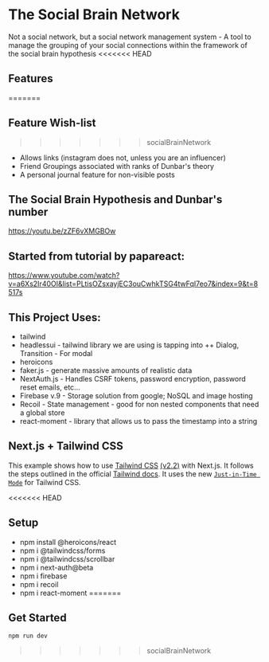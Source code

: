 # The Social Brain Network
Not a social network, but a social network management system
	- A tool to manage the grouping of your social connections within the framework of the social brain hypothesis
<<<<<<< HEAD
## Features
=======
## Feature Wish-list
>>>>>>> socialBrainNetwork
- Allows links (instagram does not, unless you are an influencer)
- Friend Groupings associated with ranks of Dunbar's theory
- A personal journal feature for non-visible posts

## The Social Brain Hypothesis and Dunbar's number
https://youtu.be/zZF6vXMGBOw
## Started from tutorial by papareact:
https://www.youtube.com/watch?v=a6Xs2Ir40OI&list=PLtisOZsxayjEC3ouCwhkTSG4twFqI7eo7&index=9&t=8517s

## This Project Uses:
+ tailwind
+ headlessui - tailwind library we are using is tapping into
    ++ Dialog, Transition - For modal
+ heroicons
+ faker.js - generate massive amounts of realistic data
+ NextAuth.js - Handles CSRF tokens, password encryption, password reset emails, etc...
+ Firebase v.9 - Storage solution from google; NoSQL and image hosting
+ Recoil - State management - good for non nested components that need a global store
+ react-moment - library that allows us to pass the timestamp into a string

## Next.js + Tailwind CSS
This example shows how to use [Tailwind CSS](https://tailwindcss.com/) [(v2.2)](https://blog.tailwindcss.com/tailwindcss-2-2) with Next.js. It follows the steps outlined in the official [Tailwind docs](https://tailwindcss.com/docs/guides/nextjs).
It uses the new [`Just-in-Time Mode`](https://tailwindcss.com/docs/just-in-time-mode) for Tailwind CSS.

<<<<<<< HEAD
## Setup
+ npm install @heroicons/react
+ npm i @tailwindcss/forms
+ npm i @tailwindcss/scrollbar
+ npm i next-auth@beta
+ npm i firebase
+ npm i recoil
+ npm i react-moment
=======
## Get Started
```
npm run dev
```
>>>>>>> socialBrainNetwork
